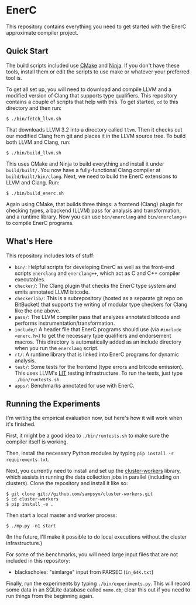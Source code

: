 EnerC
=====

This repository contains everything you need to get started with the
EnerC approximate compiler project.


Quick Start
-----------

The build scripts included use [CMake][] and [Ninja][]. If you don't
have these tools, install them or edit the scripts to use make or
whatever your preferred tool is.

[Ninja]: http://martine.github.com/ninja/
[CMake]: http://www.cmake.org/

To get all set up, you will need to download and compile LLVM and a
modified version of Clang that supports type qualifiers. This repository
contains a couple of scripts that help with this. To get started, `cd`
to this directory and then run:

    $ ./bin/fetch_llvm.sh

That downloads LLVM 3.2 into a directory called `llvm`. Then it checks
out our modified Clang from git and places it in the LLVM source tree.
To build both LLVM and Clang, run:

    $ ./bin/build_llvm.sh

This uses CMake and Ninja to build everything and install it under
`build/built/`. You now have a fully-functional Clang compiler at
`build/built/bin/clang`. Next, we need to build the EnerC extensions to LLVM
and Clang. Run:

    $ ./bin/build_enerc.sh

Again using CMake, that builds three things: a frontend (Clang) plugin
for checking types, a backend (LLVM) pass for analysis and
transformation, and a runtime library. Now you can use `bin/enerclang`
and `bin/enerclang++` to compile EnerC programs.


What's Here
-----------

This repository includes lots of stuff:

* `bin/`: Helpful scripts for developing EnerC as well as the front-end
  scripts `enerclang` and `enerclang++`, which act as C and C++ compiler
  executables.
* `checker/`: The Clang plugin that checks the EnerC type system and
  emits annotated LLVM bitcode.
* `checkerlib/`: This is a subrepository (hosted as a separate git repo
  on BitBucket) that supports the writing of modular type checkers for
  Clang like the one above.
* `pass/`: The LLVM compiler pass that analyzes annotated bitcode and
  performs instrumentation/transformation.
* `include/`: A header file that EnerC programs should use (via
  `#include <enerc.h>`) to get the necessary type qualifiers and
  endorsement macros. This directory is automatically added as an
  include directory when you run the `enerclang` script.
* `rt/`: A runtime library that is linked into EnerC programs for
  dynamic analysis.
* `test/`: Some tests for the frontend (type errors and bitcode
  emission). This uses LLVM's [LIT][] testing infrastructure. To run the
  tests, just type `./bin/runtests.sh`.
* `apps/`: Benchmarks annotated for use with EnerC.

[LIT]: http://llvm.org/docs/CommandGuide/lit.html


Running the Experiments
-----------------------

I'm writing the empirical evaluation now, but here's how it will work when it's finished.

First, it might be a good idea to `./bin/runtests.sh` to make sure the compiler itself is working.

Then, install the necessary Python modules by typing `pip install -r requirements.txt`.

Next, you currently need to install and set up the [cluster-workers][] library, which assists in running the data collection jobs in parallel (including on clusters). Clone the repository and install it like so:

    $ git clone git://github.com/sampsyo/cluster-workers.git
    $ cd cluster-workers
    $ pip install -e .

Then start a local master and worker process:

    $ ./mp.py -n1 start

(In the future, I'll make it possible to do local executions without the cluster infrastructure.)

For some of the benchmarks, you will need large input files that are not included in this repository:

* blackscholes: "simlarge" input from PARSEC (`in_64K.txt`)

Finally, run the experiments by typing `./bin/experiments.py`. This will record some data in an SQLite database called `memo.db`; clear this out if you need to run things from the beginning again.

[cluster-workers]: https://github.com/sampsyo/cluster-workers
